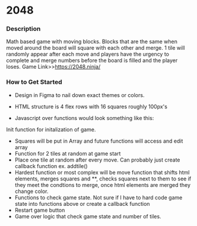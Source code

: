 # **2048**

### Description 
Math based game with moving blocks. Blocks that are the same when moved around 
the board will square with each other and merge. 1 tile will randomly appear after each move and players have the urgency to complete and merge numbers before the board is filled and the player loses. Game Link>>https://2048.ninja/



### How to Get Started
* Design in Figma to nail down exact themes or colors. 

* HTML structure is 4 flex rows with 16 squares roughly 100px's

* Javascript over functions would look something like this:

Init function for initalization of game.
* Squares will be put in Array and future functions will access and edit array
* Function for 2 tiles at random at game start
* Place one tile at random after every move. Can probably just create callback function ex. addtile()
* Hardest function or most complex will be move function that shifts html elements, merges squares and **, checks squares next to them to see if they meet the condtions to merge, once html elements are merged they change color.
* Functions to check game state. Not sure if I have to hard code game state into 
  functions above or create a callback function
* Restart game button
* Game over logic that check game state and number of tiles. 


